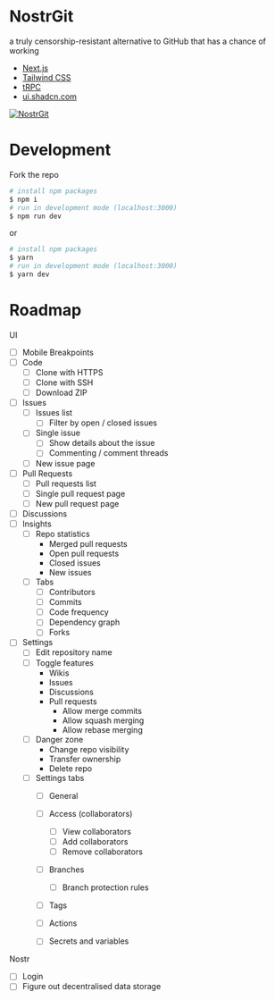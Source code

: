 # NostrGit

a truly censorship-resistant alternative to GitHub that has a chance of working

- [Next.js](https://nextjs.org)
- [Tailwind CSS](https://tailwindcss.com)
- [tRPC](https://trpc.io)
- [ui.shadcn.com](https://ui.shadcn.com)


<a href="https://nostrgit.com"><img src="https://user-images.githubusercontent.com/8019099/222984779-5afbd000-680f-42ee-9b99-2ae7f562d17d.jpg" alt="NostrGit"></a>

# Development

Fork the repo

```bash
# install npm packages
$ npm i
# run in development mode (localhost:3000)
$ npm run dev
```

or


```bash
# install npm packages
$ yarn
# run in development mode (localhost:3000)
$ yarn dev
```

# Roadmap

UI
- [ ] Mobile Breakpoints 
- [ ] Code
    - [ ] Clone with HTTPS
    - [ ] Clone with SSH
    - [ ] Download ZIP
- [ ] Issues
    - [ ] Issues list
        - [ ] Filter by open / closed issues
    - [ ] Single issue
        - [ ] Show details about the issue
        - [ ] Commenting / comment threads
    - [ ] New issue page
- [ ] Pull Requests
    - [ ] Pull requests list
    - [ ] Single pull request page
    - [ ] New pull request page
- [ ] Discussions
- [ ] Insights
    - [ ] Repo statistics
        - Merged pull requests
        - Open pull requests
        - Closed issues
        - New issues
    - [ ] Tabs
        - [ ] Contributors
        - [ ] Commits
        - [ ] Code frequency
        - [ ] Dependency graph
        - [ ] Forks
- [ ] Settings
    - [ ] Edit repository name
    - [ ] Toggle features
        - Wikis
        - Issues
        - Discussions
        - Pull requests
            - Allow merge commits
            - Allow squash merging
            - Allow rebase merging
    - [ ] Danger zone
        - Change repo visibility
        - Transfer ownership
        - Delete repo
    - [ ] Settings tabs
        - [ ] General
        - [ ] Access (collaborators)
            - [ ] View collaborators
            - [ ] Add collaborators
            - [ ] Remove collaborators
        - [ ] Branches
            - [ ] Branch protection rules
        - [ ] Tags
        - [ ] Actions
        - [ ] Secrets and variables
    

Nostr
- [ ] Login
- [ ] Figure out decentralised data storage
